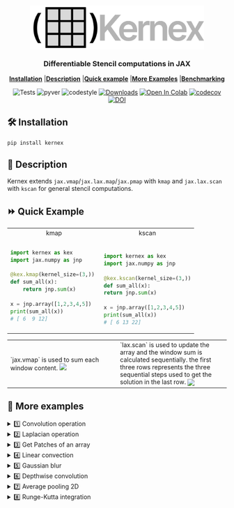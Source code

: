 <div align = "center">
<img  width=400 src="assets/kernexlogo.svg" align="center">

<h3 align="center">Differentiable Stencil computations in JAX </h2>

[**Installation**](#Installation)
|[**Description**](#Description)
|[**Quick example**](#QuickExample)
|[**More Examples**](#MoreExamples)
|[**Benchmarking**](#Benchmarking)

![Tests](https://github.com/ASEM000/kernex/actions/workflows/tests.yml/badge.svg)
![pyver](https://img.shields.io/badge/python-3.8%203.8%203.9%203.11-red)
![codestyle](https://img.shields.io/badge/codestyle-black-black)
[![Downloads](https://static.pepy.tech/badge/kernex)](https://pepy.tech/project/kernex)
[![Open In Colab](https://colab.research.google.com/assets/colab-badge.svg)](https://colab.research.google.com/drive/14UEqKzIyZsDzQ9IMeanvztXxbbbatTYV?usp=sharing)
[![codecov](https://codecov.io/gh/ASEM000/kernex/branch/main/graph/badge.svg?token=3KLL24Z94I)](https://codecov.io/gh/ASEM000/kernex)
[![DOI](https://zenodo.org/badge/512400616.svg)](https://zenodo.org/badge/latestdoi/512400616)

</div>

## 🛠️ Installation<a id="Installation"></a>

```python
pip install kernex
```

## 📖 Description<a id="Description"></a>

Kernex extends `jax.vmap`/`jax.lax.map`/`jax.pmap` with `kmap` and `jax.lax.scan` with `kscan` for general stencil computations.

## ⏩ Quick Example <a id="QuickExample">

<div align="center">
<table>
<tr>
<td width="50%" align="center" > kmap </td> <td align="center" > kscan </td>
</tr>
<tr>
<td>

```python
import kernex as kex
import jax.numpy as jnp

@kex.kmap(kernel_size=(3,))
def sum_all(x):
    return jnp.sum(x)

x = jnp.array([1,2,3,4,5])
print(sum_all(x))
# [ 6  9 12]
```

</td>
<td>
    
```python

import kernex as kex 
import jax.numpy as jnp

@kex.kscan(kernel_size=(3,))
def sum_all(x):
return jnp.sum(x)

x = jnp.array([1,2,3,4,5])
print(sum_all(x))
# [ 6 13 22]

````
</td>
</tr>
</table>

<table>
<tr>
<td width="50%">
`jax.vmap` is used to sum each window content.
<img src="assets/kmap_sum.png" width=400px>
</td>
<td>
`lax.scan` is used to update the array and the window sum is calculated sequentially.
the first three rows represents the three sequential steps used to get the solution in the last row.

<img align="center" src="assets/kscan_sum.png" width=400px>
</td>
</tr>
</table>
</div>




## 🔢 More examples<a id="MoreExamples"></a>

<details>
<summary>1️⃣ Convolution operation</summary>

```python
import jax
import jax.numpy as jnp
import kernex as kex

@jax.jit
@kex.kmap(
    kernel_size= (3,3,3),
    padding = ('valid','same','same'))
def kernex_conv2d(x,w):
    # JAX channel first conv2d with 3x3x3 kernel_size
    return jnp.sum(x*w)
```

</details>

<details>
<summary>2️⃣ Laplacian operation</summary>

```python
# see also
# https://numba.pydata.org/numba-doc/latest/user/stencil.html#basic-usage
import jax
import jax.numpy as jnp
import kernex as kex

@kex.kmap(
    kernel_size=(3,3),
    padding= 'valid',
    relative=True) # `relative`= True enables relative indexing
def laplacian(x):
    return ( 0*x[1,-1]  + 1*x[1,0]   + 0*x[1,1] +
             1*x[0,-1]  +-4*x[0,0]   + 1*x[0,1] +
             0*x[-1,-1] + 1*x[-1,0]  + 0*x[-1,1] )

print(laplacian(jnp.ones([10,10])))
# [[0., 0., 0., 0., 0., 0., 0., 0.],
#  [0., 0., 0., 0., 0., 0., 0., 0.],
#  [0., 0., 0., 0., 0., 0., 0., 0.],
#  [0., 0., 0., 0., 0., 0., 0., 0.],
#  [0., 0., 0., 0., 0., 0., 0., 0.],
#  [0., 0., 0., 0., 0., 0., 0., 0.],
#  [0., 0., 0., 0., 0., 0., 0., 0.],
#  [0., 0., 0., 0., 0., 0., 0., 0.]]

```

</details>

<details><summary>3️⃣ Get Patches of an array</summary>

```python

import jax
import jax.numpy as jnp
import kernex as kex

@kex.kmap(kernel_size=(3,3),relative=True)
def identity(x):
    # similar to numba.stencil
    # this function returns the top left cell in the padded/unpadded kernel view
    # or center cell if `relative`=True
    return x[0,0]

# unlike numba.stencil , vector output is allowed in kernex
# this function is similar to
# `jax.lax.conv_general_dilated_patches(x,(3,),(1,),padding='same')`
@jax.jit
@kex.kmap(kernel_size=(3,3),padding='same')
def get_3x3_patches(x):
    # returns 5x5x3x3 array
    return x

mat = jnp.arange(1,26).reshape(5,5)
print(mat)
# [[ 1  2  3  4  5]
#  [ 6  7  8  9 10]
#  [11 12 13 14 15]
#  [16 17 18 19 20]
#  [21 22 23 24 25]]


# get the view at array index = (0,0)
print(get_3x3_patches(mat)[0,0])
# [[0 0 0]
#  [0 1 2]
#  [0 6 7]]
```
</details>

<details>
<summary>4️⃣ Linear convection </summary>


<div align ="center">
<table>
<tr>
<td> Problem setup </td> <td> Stencil view  </td>
</tr>
<tr>
<td>

<img src="assets/linear_convection_init.png" width="500px">

</td>
<td>

<img src="assets/linear_convection_view.png" width="500px">

</td>
</tr>
</table>
</div>

```python

import jax
import jax.numpy as jnp
import kernex as kex
import matplotlib.pyplot as plt

# see https://nbviewer.org/github/barbagroup/CFDPython/blob/master/lessons/01_Step_1.ipynb

tmax,xmax = 0.5,2.0
nt,nx = 151,51
dt,dx = tmax/(nt-1) , xmax/(nx-1)
u = jnp.ones([nt,nx])
c = 0.5

# kscan moves sequentially in row-major order and updates in-place using lax.scan.

F = kernex.kscan(
        kernel_size = (3,3),
        padding = ((1,1),(1,1)),
        # n for time axis , i for spatial axis (optional naming)
        named_axis={0:'n',1:'i'},  
        relative=True
    )


# boundary condtion as a function
def bc(u):
    return 1

# initial condtion as a function
def ic1(u):
    return 1

def ic2(u):
    return 2

def linear_convection(u):
    return ( u['i','n-1'] - (c*dt/dx) * (u['i','n-1'] - u['i-1','n-1']) )


F[:,0]  = F[:,-1] = bc # assign 1 for left and right boundary for all t

# square wave initial condition
F[:,:int((nx-1)/4)+1] = F[:,int((nx-1)/2):] = ic1
F[0:1, int((nx-1)/4)+1 : int((nx-1)/2)] = ic2

# assign linear convection function for
# interior spatial location [1:-1]
# and start from t>0  [1:]
F[1:,1:-1] = linear_convection

kx_solution = F(jnp.array(u))

plt.figure(figsize=(20,7))
for line in kx_solution[::20]:
    plt.plot(jnp.linspace(0,xmax,nx),line)

```

<img src="assets/linear_convection.svg">

</details>

<details><summary>5️⃣ Gaussian blur</summary>

```python

import jax
import jax.numpy as jnp
import kernex as kex

def gaussian_blur(image, sigma, kernel_size):
    x = jnp.linspace(-(kernel_size - 1) / 2.0, (kernel_size- 1) / 2.0, kernel_size)
    w = jnp.exp(-0.5 * jnp.square(x) * jax.lax.rsqrt(sigma))
    w = jnp.outer(w, w)
    w = w / w.sum()

    @kex.kmap(kernel_size=(kernel_size, kernel_size), padding="same")
    def conv(x):
        return jnp.sum(x * w)

    return conv(image)


```

</details>

<details > <summary>6️⃣ Depthwise convolution </summary>
     
```python
import jax
import jax.numpy as jnp
import kernex as kex

@jax.jit
@jax.vmap
@kex.kmap(
    kernel_size= (3,3),
    padding = ('same','same'))
def kernex_depthwise_conv2d(x,w): 
    return jnp.sum(x*w)

h,w,c = 5,5,2
k=3

x = jnp.arange(1,h*w*c+1).reshape(c,h,w)
w = jnp.arange(1,k*k*c+1).reshape(c,k,k)
print(kernex_depthwise_conv2d(x,w))
````

</details>

<details> <summary>7️⃣ Average pooling 2D </summary>

```python
@jax.vmap # vectorize over the channel dimension
@kex.kmap(kernel_size=(3,3), strides=(2,2))
def avgpool_2d(x):
    # define the kernel for the Average pool operation over the spatial dimensions
    return jnp.mean(x)
````

</details>

<details><summary>8️⃣ Runge-Kutta integration</summary>

```python

# lets solve dydt = y, where y0 = 1 and y(t)=e^t
# using Runge-Kutta 4th order method
# f(t,y) = y
import jax.numpy as jnp
import matplotlib.pyplot as plt
import kernex as kex


t = jnp.linspace(0, 1, 5)
y = jnp.zeros(5)
x = jnp.stack([y, t], axis=0)
dt = t[1] - t[0]  # 0.1
f = lambda tn, yn: yn


def ic(x):
    """ initial condition y0 = 1 """
    return 1.


def rk4(x):
    """ runge kutta 4th order integration step """
    # ┌────┬────┬────┐      ┌──────┬──────┬──────┐
    # │ y0 │*y1*│ y2 │      │[0,-1]│[0, 0]│[0, 1]│
    # ├────┼────┼────┤ ==>  ├──────┼──────┼──────┤
    # │ t0 │ t1 │ t2 │      │[1,-1]│[1, 0]│[1, 1]│
    # └────┴────┴────┘      └──────┴──────┴──────┘
    t0 = x[1, -1]
    y0 = x[0, -1]
    k1 = dt * f(t0, y0)
    k2 = dt * f(t0 + dt / 2, y0 + 1 / 2 * k1)
    k3 = dt * f(t0 + dt / 2, y0 + 1 / 2 * k2)
    k4 = dt * f(t0 + dt, y0 + k3)
    yn_1 = y0 + 1 / 6 * (k1 + 2 * k2 + 2 * k3 + k4)
    return yn_1


F = kex.kscan(kernel_size=(2, 3), relative=True, padding=((0, 1)))  # kernel size = 3

F[0:1, 1:] = rk4
F[0, 0] = ic
# compile the solver
solver = jax.jit(F.__call__)
y = solver(x)[0, :]

plt.plot(t, y, '-o', label='rk4')
plt.plot(t, jnp.exp(t), '-o', label='analytical')
plt.legend()

```

![img](assets/rk4.svg)

</details>
